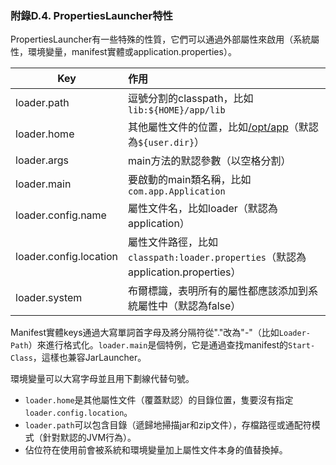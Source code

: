 ### 附錄D.4. PropertiesLauncher特性

PropertiesLauncher有一些特殊的性質，它們可以通過外部屬性來啟用（系統屬性，環境變量，manifest實體或application.properties）。

|Key|作用|
|----|:-----|
|loader.path|逗號分割的classpath，比如`lib:${HOME}/app/lib`|
|loader.home|其他屬性文件的位置，比如[/opt/app](file:///opt/app)（默認為`${user.dir}`）|
|loader.args|main方法的默認參數（以空格分割）|
|loader.main|要啟動的main類名稱，比如`com.app.Application`|
|loader.config.name|屬性文件名，比如loader（默認為application）|
|loader.config.location|屬性文件路徑，比如`classpath:loader.properties`（默認為application.properties）|
|loader.system|布爾標識，表明所有的屬性都應該添加到系統屬性中（默認為false）|

Manifest實體keys通過大寫單詞首字母及將分隔符從"."改為"-"（比如`Loader-Path`）來進行格式化。`loader.main`是個特例，它是通過查找manifest的`Start-Class`，這樣也兼容JarLauncher。

環境變量可以大寫字母並且用下劃線代替句號。

* `loader.home`是其他屬性文件（覆蓋默認）的目錄位置，隻要沒有指定`loader.config.location`。
* `loader.path`可以包含目錄（遞歸地掃描jar和zip文件），存檔路徑或通配符模式（針對默認的JVM行為）。
* 佔位符在使用前會被系統和環境變量加上屬性文件本身的值替換掉。
